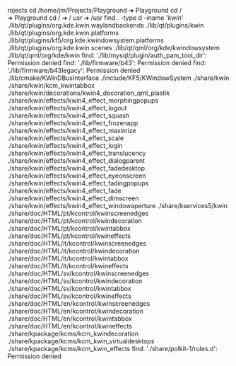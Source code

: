 rojects  cd /home/jm/Projects/Playground
➜  Playground 
cd /                                                                                                                                                                         
➜  Playground  cd /
➜  / usr
➜  /usr find . -type d -iname '*kwin*'
./lib/qt/plugins/org.kde.kwin.waylandbackends
./lib/qt/plugins/kwin
./lib/qt/plugins/org.kde.kwin.platforms
./lib/qt/plugins/kf5/org.kde.kwindowsystem.platforms
./lib/qt/plugins/org.kde.kwin.scenes
./lib/qt/qml/org/kde/kwindowsystem
./lib/qt/qml/org/kde/kwin
find: './lib/mysql/plugin/auth_pam_tool_dir': Permission denied
find: './lib/firmware/b43': Permission denied
find: './lib/firmware/b43legacy': Permission denied
./lib/cmake/KWinDBusInterface
./include/KF5/KWindowSystem
./share/kwin
./share/kwin/kcm_kwintabbox
./share/kwin/decorations/kwin4_decoration_qml_plastik
./share/kwin/effects/kwin4_effect_morphingpopups
./share/kwin/effects/kwin4_effect_logout
./share/kwin/effects/kwin4_effect_squash
./share/kwin/effects/kwin4_effect_frozenapp
./share/kwin/effects/kwin4_effect_maximize
./share/kwin/effects/kwin4_effect_scale
./share/kwin/effects/kwin4_effect_login
./share/kwin/effects/kwin4_effect_translucency
./share/kwin/effects/kwin4_effect_dialogparent
./share/kwin/effects/kwin4_effect_fadedesktop
./share/kwin/effects/kwin4_effect_eyeonscreen
./share/kwin/effects/kwin4_effect_fadingpopups
./share/kwin/effects/kwin4_effect_fade
./share/kwin/effects/kwin4_effect_dimscreen
./share/kwin/effects/kwin4_effect_windowaperture
./share/kservices5/kwin
./share/doc/HTML/pt/kcontrol/kwinscreenedges
./share/doc/HTML/pt/kcontrol/kwindecoration
./share/doc/HTML/pt/kcontrol/kwintabbox
./share/doc/HTML/pt/kcontrol/kwineffects
./share/doc/HTML/it/kcontrol/kwinscreenedges
./share/doc/HTML/it/kcontrol/kwindecoration
./share/doc/HTML/it/kcontrol/kwintabbox
./share/doc/HTML/it/kcontrol/kwineffects
./share/doc/HTML/sv/kcontrol/kwinscreenedges
./share/doc/HTML/sv/kcontrol/kwindecoration
./share/doc/HTML/sv/kcontrol/kwintabbox
./share/doc/HTML/sv/kcontrol/kwineffects
./share/doc/HTML/en/kcontrol/kwinscreenedges
./share/doc/HTML/en/kcontrol/kwindecoration
./share/doc/HTML/en/kcontrol/kwintabbox
./share/doc/HTML/en/kcontrol/kwineffects
./share/kpackage/kcms/kcm_kwindecoration
./share/kpackage/kcms/kcm_kwin_virtualdesktops
./share/kpackage/kcms/kcm_kwin_effects
find: './share/polkit-1/rules.d': Permission denied
